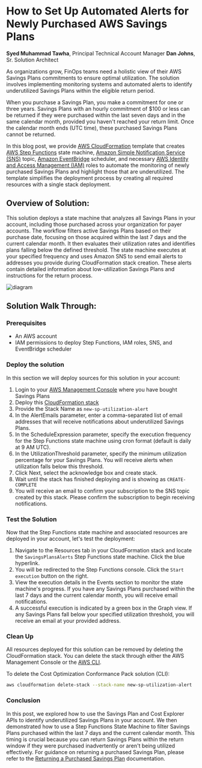 # How to Set Up Automated Alerts for Newly Purchased AWS Savings Plans

**Syed Muhammad Tawha**, Principal Technical Account Manager
**Dan Johns**, Sr. Solution Architect

As organizations grow, FinOps teams need a holistic view of their AWS Savings Plans commitments to ensure optimal utilization. The solution involves implementing monitoring systems and automated alerts to identify underutilized Savings Plans within the eligible return period.

When you purchase a Savings Plan, you make a commitment for one or three years. Savings Plans with an hourly commitment of $100 or less can be returned if they were purchased within the last seven days and in the same calendar month, provided you haven't reached your return limit. Once the calendar month ends (UTC time), these purchased Savings Plans cannot be returned.

In this blog post, we provide [AWS CloudFormation](https://aws.amazon.com/cloudformation/) template that creates [AWS Step Functions](https://aws.amazon.com/step-functions/) state machine, [Amazon Simple Notification Service (SNS)](amazon.com/sns/) topic, [Amazon EventBridge](https://aws.amazon.com/eventbridge/) scheduler, and necessary [AWS Identity and Access Management (IAM)](https://aws.amazon.com/iam/) roles to automate the monitoring of newly purchased Savings Plans and highlight those that are underutilized. The template simplifies the deployment process by creating all required resources with a single stack deployment.

## Overview of Solution:
This solution deploys a state machine that analyzes all Savings Plans in your account, including those purchased across your organization for payer accounts. The workflow filters active Savings Plans based on their purchase date, focusing on those acquired within the last 7 days and the current calendar month. It then evaluates their utilization rates and identifies plans falling below the defined threshold. The state machine executes at your specified frequency and uses Amazon SNS to send email alerts to addresses you provide during CloudFormation stack creation. These alerts contain detailed information about low-utilization Savings Plans and instructions for the return process.

![diagram](https://github.com/user-attachments/assets/4e06c569-353e-4cc9-b885-7c0939f1ac70)


## Solution Walk Through:

### Prerequisites
* An AWS account
* IAM permissions to deploy Step Functions, IAM roles, SNS, and EventBridge scheduler

### Deploy the solution
In this section we will deploy sources for this solution in your account:

1. Login to your [AWS Management Console](https://aws.amazon.com/console/) where you have bought Savings Plans
2. Deploy this [CloudFormation stack](https://github.com/aws-samples/sample-aws-new-savings-plan-utilization-alert/blob/main/sample-aws-new-savings-plan-utilization-alert.yaml)
3. Provide the Stack Name as `new-sp-utilization-alert`
4. In the AlertEmails parameter, enter a comma-separated list of email addresses that will receive notifications about underutilized Savings Plans.
5. In the ScheduleExpression parameter, specify the execution frequency for the Step Functions state machine using cron format (default is daily at 9 AM UTC).
6. In the UtilizationThreshold parameter, specify the minimum utilization percentage for your Savings Plans. You will receive alerts when utilization falls below this threshold.
7. Click Next, select the acknowledge box and create stack.
8. Wait until the stack has finished deploying and is showing as `CREATE-COMPLETE`
9. You will receive an email to confirm your subscription to the SNS topic created by this stack. Please confirm the subscription to begin receiving notifications.

### Test the Solution
Now that the Step Functions state machine and associated resources are deployed in your account, let's test the deployment:

1. Navigate to the Resources tab in your CloudFormation stack and locate the `SavingsPlansAlerts` Step Functions state machine. Click the blue hyperlink.
2. You will be redirected to the Step Functions console. Click the `Start execution` button on the right.
3. View the execution details in the Events section to monitor the state machine's progress. If you have any Savings Plans purchased within the last 7 days and the current calendar month, you will receive email notifications.
4. A successful execution is indicated by a green box in the Graph view. If any Savings Plans fall below your specified utilization threshold, you will receive an email at your provided address.

### Clean Up
All resources deployed for this solution can be removed by deleting the CloudFormation stack. You can delete the stack through either the AWS Management Console or the [AWS CLI](amazon.com/cli/).

To delete the Cost Optimization Conformance Pack solution (CLI):
```bash
aws cloudformation delete-stack --stack-name new-sp-utilization-alert  
```
### Conclusion
In this post, we explored how to use the Savings Plan and Cost Explorer APIs to identify underutilized Savings Plans in your account. We then demonstrated how to use a Step Functions State Machine to filter Savings Plans purchased within the last 7 days and the current calendar month. This timing is crucial because you can return Savings Plans within the return window if they were purchased inadvertently or aren't being utilized effectively. For guidance on returning a purchased Savings Plan, please refer to the [Returning a Purchased Savings Plan](https://docs.aws.amazon.com/savingsplans/latest/userguide/return-sp.html) documentation.


